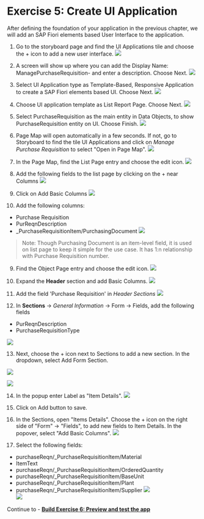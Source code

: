 # Exercise 5: Create UI Application
After defining the foundation of your application in the previous chapter, we will add an SAP Fiori elements based User Interface to the application.

1. Go to the storyboard page and find the UI Applications tile and choose the + icon to add a new user interface.
![](images/UI_001.png)

2. A screen will show up where you can add the Display Name: ManagePurchaseRequisition-<Your-User-ID> and enter a description. Choose Next.
![](images/UI_002.png)

3. Select UI Application type as Template-Based, Responsive Application to create a SAP Fiori elements based UI. Choose Next.
![](images/UI_003.png)

4. Choose UI application template as List Report Page. Choose Next.
![](images/UI_004.png)

5. Select PurchaseRequisition as the main entity in Data Objects, to show PurchaseRequisition entity on UI. Choose Finish.
![](images/UI_005.png)

6. Page Map will open automatically in a few seconds. If not, go to Storyboard to find the tile UI Applications and click on *Manage Purchase Requisition* to select "Open in Page Map".
![](images/UI_006.png)
   
7. In the Page Map, find the List Page entry and choose the edit icon.
![](images/UI_007.png)
   
8. Add the following fields to the list page by clicking on the + near Columns
   ![](images/Plus.png)

9. Click on Add Basic Columns
![](images/AddBasic.png)

11. Add the following columns:
- Purchase Requisition
- PurReqnDescription
- _PurchaseRequisitionItem/PurchasingDocument
![](images/ListPageCols.png)

> Note: Though Purchasing Document is an item-level field, it is used on list page to keep it simple for the use case. It has 1:n relationship with Purchase Requisition number.

9. Find the Object Page entry and choose the edit icon.
![](images/UI_009.png)

10. Expand the **Header** section and add Basic Columns.
![](images/HeaderBasic.png)

11.  Add the field 'Purchase Requisition' in *Header Sections*
![](images/UI_010.png)

12. In **Sections** -> *General Information* -> Form -> Fields, add the following fields
- PurReqnDescription
- PurchaseRequisitionType

![](images/ObjectCols.png)

13. Next, choose the + icon next to Sections to add a new section. In the dropdown, select Add Form Section.

![](images/UI_012.png)

![](images/AddForm.png)
    
 
14. In the popup enter Label as "Item Details".
![](images/UI_013.png)
 
15. Click on Add button to save.

16. In the Sections, open "Items Details". Choose the + icon on the right side of "Form" -> "Fields", to add new fields to Item Details. In the popover, select "Add Basic Columns".
![](images/UI_015.png)  

17. Select the following fields:
- purchaseReqn/_PurchaseRequisitionItem/Material
- ItemText
- purchaseReqn/_PurchaseRequisitionItem/OrderedQuantity
- purchaseReqn/_PurchaseRequisitionItem/BaseUnit
- purchaseReqn/_PurchaseRequisitionItem/Plant
- purchaseReqn/_PurchaseRequisitionItem/Supplier
![](images/UI_014.png)    
![](images/UI_016.png)  


Continue to - **[Build Exercise 6: Preview and test the app](../../../buildcode/exercises/ex6/README.md)**
